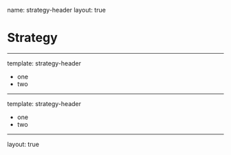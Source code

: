 name: strategy-header
layout: true

# Strategy

---
template: strategy-header

* one
* two

---
template: strategy-header

* one
* two

---
layout: true
